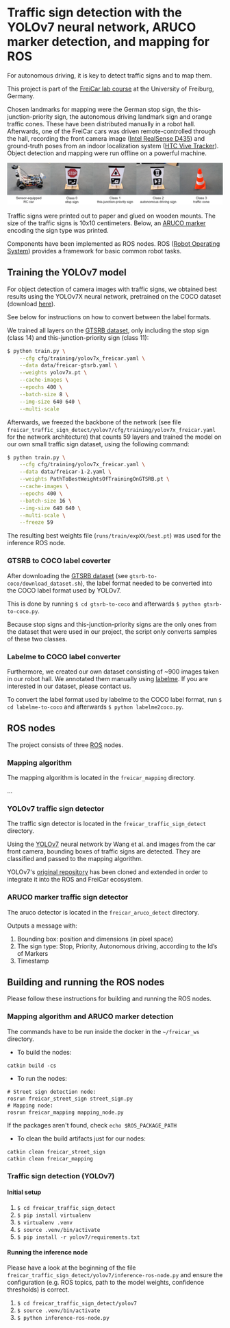 # Traffic sign detection with the YOLOv7 neural network, ARUCO marker detection, and mapping for ROS

For autonomous driving, it is key to detect traffic signs and to map them.

This project is part of the [FreiCar lab course](freicar.informatik.uni-freiburg.de/) at the University of Freiburg, Germany.

Chosen landmarks for mapping were the German stop sign, the this-junction-priority sign, the autonomous driving landmark sign and orange traffic cones. These have been distributed manually in a robot hall. Afterwards, one of the FreiCar cars was driven remote-controlled through the hall, recording the front camera image ([Intel RealSense D435](https://www.intelrealsense.com/depth-camera-d435/)) and ground-truth poses from an indoor localization system ([HTC Vive Tracker](https://www.vive.com/us/accessory/tracker3/)). Object detection and mapping were run offline on a powerful machine.

![Sensor-equipped RC car, a stop sign (class 0), a this-junction-priority-sign (class 1), an autonomous driving sign (clasc 2) and a traffic cone (class 3)](images/car-and-classes.jpg)

Traffic signs were printed out to paper and glued on wooden mounts. The size of the traffic signs is 10x10 centimeters. Below, an [ARUCO marker](https://learnopencv.com/augmented-reality-using-aruco-markers-in-opencv-c-python/) encoding the sign type was printed.

Components have been implemented as ROS nodes. ROS ([Robot Operating System](https://www.ros.org/)) provides a framework for basic common robot tasks.

## Training the YOLOv7 model

For object detection of camera images with traffic signs, we obtained best results using the YOLOv7X neural network, pretrained on the COCO dataset (download [here](https://github.com/WongKinYiu/yolov7/releases/download/v0.1/yolov7x.pt)).

See below for instructions on how to convert between the label formats.

We trained all layers on the [GTSRB dataset](https://benchmark.ini.rub.de/gtsrb_dataset.html), only including the stop sign (class 14) and this-junction-priority sign (class 11):
```bash
$ python train.py \
    --cfg cfg/training/yolov7x_freicar.yaml \
    --data data/freicar-gtsrb.yaml \
    --weights yolov7x.pt \
    --cache-images \
    --epochs 400 \
    --batch-size 8 \
    --img-size 640 640 \
    --multi-scale
```

Afterwards, we freezed the backbone of the network (see file `freicar_traffic_sign_detect/yolov7/cfg/training/yolov7x_freicar.yaml` for the network architecture) that counts 59 layers and trained the model on our own small traffic sign dataset, using the following command:

```bash
$ python train.py \
    --cfg cfg/training/yolov7x_freicar.yaml \
    --data data/freicar-1-2.yaml \
    --weights PathToBestWeightsOfTrainingOnGTSRB.pt \
    --cache-images \
    --epochs 400 \
    --batch-size 16 \
    --img-size 640 640 \
    --multi-scale \
    --freeze 59
```

The resulting best weights file (`runs/train/expXX/best.pt`) was used for the inference ROS node.

### GTSRB to COCO label coverter

After downloading the [GTSRB dataset](https://benchmark.ini.rub.de/gtsrb_dataset.html) (see `gtsrb-to-coco/download_dataset.sh`), the label format needed to be converted into the COCO label format used by YOLOv7.

This is done by running `$ cd gtsrb-to-coco` and afterwards `$ python gtsrb-to-coco.py`.

Because stop signs and this-junction-priority signs are the only ones from the dataset that were used in our project, the script only converts samples of these two classes.

### Labelme to COCO label converter

Furthermore, we created our own dataset consisting of ~900 images taken in our robot hall. We annotated them manually using [labelme](https://github.com/wkentaro/labelme). If you are interested in our dataset, please contact us.

To convert the label format used by labelme to the COCO label format, run `$ cd labelme-to-coco` and afterwards `$ python labelme2coco.py`.

## ROS nodes 

The project consists of three [ROS](https://www.ros.org/) nodes.

### Mapping algorithm

The mapping algorithm is located in the `freicar_mapping` directory.

...

### YOLOv7 traffic sign detector

The traffic sign detector is located in the `freicar_traffic_sign_detect` directory.

Using the [YOLOv7](https://github.com/WongKinYiu/yolov7) neural network by Wang et al. and images from the car front camera, bounding boxes of traffic signs are detected. They are classified and passed to the mapping algorithm.

YOLOv7's [original repository](https://github.com/WongKinYiu/yolov7) has been cloned and extended in order to integrate it into the ROS and FreiCar ecosystem.

### ARUCO marker traffic sign detector

The aruco detector is located in the `freicar_aruco_detect` directory.

Outputs a message with:
1) Bounding box: position and dimensions (in pixel space)
2) The sign type: Stop, Priority, Autonomous driving, according to the Id’s of Markers
3) Timestamp


## Building and running the ROS nodes

Please follow these instructions for building and running the ROS nodes.

### Mapping algorithm and ARUCO marker detection

The commands have to be run inside the docker in the `~/freicar_ws` directory.
- To build the nodes:
```
catkin build -cs
```
- To run the nodes:
```
# Street sign detection node:
rosrun freicar_street_sign street_sign.py
# Mapping node:
rosrun freicar_mapping mapping_node.py
```
If the packages aren't found, check `echo $ROS_PACKAGE_PATH`
- To clean the build artifacts just for our nodes:
```
catkin clean freicar_street_sign
catkin clean freicar_mapping
```

### Traffic sign detection (YOLOv7)

#### Initial setup

1. `$ cd freicar_traffic_sign_detect`
2. `$ pip install virtualenv`
3. `$ virtualenv .venv`
4. `$ source .venv/bin/activate`
5. `$ pip install -r yolov7/requirements.txt`

#### Running the inference node

Please have a look at the beginning of the file `freicar_traffic_sign_detect/yolov7/inference-ros-node.py` and ensure the configuration (e.g. ROS topics, path to the model weights, confidence thresholds) is correct.

1. `$ cd freicar_traffic_sign_detect/yolov7`
2. `$ source .venv/bin/activate`
3. `$ python inference-ros-node.py`
